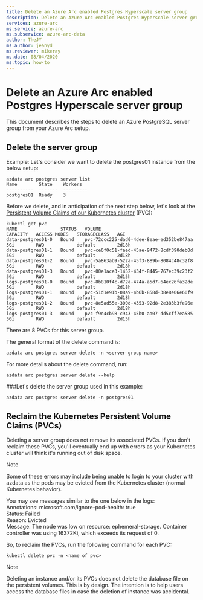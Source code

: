 ```yaml
---
title: Delete an Azure Arc enabled Postgres Hyperscale server group
description: Delete an Azure Arc enabled Postgres Hyperscale server group
services: azure-arc
ms.service: azure-arc
ms.subservice: azure-arc-data
author: TheJY
ms.author: jeanyd
ms.reviewer: mikeray
ms.date: 08/04/2020
ms.topic: how-to
---
```


# Delete an Azure Arc enabled Postgres Hyperscale server group

This document describes the steps to delete an Azure PostgreSQL server group from your Azure Arc setup.

## Delete the server group

Example:
Let's consider we want to delete the postgres01 instance from the below setup:

```console
azdata arc postgres server list
Name        State    Workers
----------  -------  ---------
postgres01  Ready    3
```

Before we delete, and in anticipation of the next step below, let's look at the [Persistent Volume Claims of our Kubernetes cluster](https://kubernetes.io/docs/concepts/storage/persistent-volumes/) (PVC):

```console
kubectl get pvc
NAME                STATUS   VOLUME                                     CAPACITY   ACCESS MODES   STORAGECLASS   AGE
data-postgres01-0   Bound    pvc-72ccc225-dad0-4dee-8eae-ed352be847aa   5Gi        RWO            default        2d18h
data-postgres01-1   Bound    pvc-ce6f0c51-faed-45ae-9472-8cdf390deb0d   5Gi        RWO            default        2d18h
data-postgres01-2   Bound    pvc-5a863ab9-522a-45f3-889b-8084c48c32f8   5Gi        RWO            default        2d18h
data-postgres01-3   Bound    pvc-00e1ace3-1452-434f-8445-767ec39c23f2   5Gi        RWO            default        2d15h
logs-postgres01-0   Bound    pvc-8b810f4c-d72a-474a-a5d7-64ec26fa32de   5Gi        RWO            default        2d18h
logs-postgres01-1   Bound    pvc-51d1e91b-08a9-4b6b-858d-38e8e06e60f9   5Gi        RWO            default        2d18h
logs-postgres01-2   Bound    pvc-8e5ad55e-300d-4353-92d8-2e383b3fe96e   5Gi        RWO            default        2d18h
logs-postgres01-3   Bound    pvc-f9e4cb98-c943-45b0-aa07-dd5cff7ea585   5Gi        RWO            default        2d15h
```
There are 8 PVCs for this server group.


The general format of the delete command is:
```terminal
azdata arc postgres server delete -n <server group name>
```
For more details about the delete command, run:
```terminal
azdata arc postgres server delete --help
```

###Let's delete the server group used in this example:
```console
azdata arc postgres server delete -n postgres01
```

## Reclaim the Kubernetes Persistent Volume Claims (PVCs)

Deleting a server group does not remove its associated PVCs. If you don't reclaim these PVCs, you'll eventually end up with errors as your Kubernetes cluster will think it's running out of disk space.

>[!NOTE] 
> Some of these errors may include being unable to login to your cluster with azdata as the pods may be evicted from the Kubernetes cluster (normal Kubernetes behavior).

You may see messages similar to the one below in the logs:  
    Annotations:    microsoft.com/ignore-pod-health: true  
    Status:         Failed  
    Reason:         Evicted  
    Message:        The node was low on resource: ephemeral-storage. Container controller was using 16372Ki, which exceeds its request of 0.  

So, to reclaim the PVCs, run the following command for each PVC:
```console
kubectl delete pvc -n <name of pvc>
```

> [!NOTE]
> Deleting an instance and/or its PVCs does not delete the database file on the persistent volumes. This is by design. The intention is to help users access the database files in case the deletion of instance was accidental.
